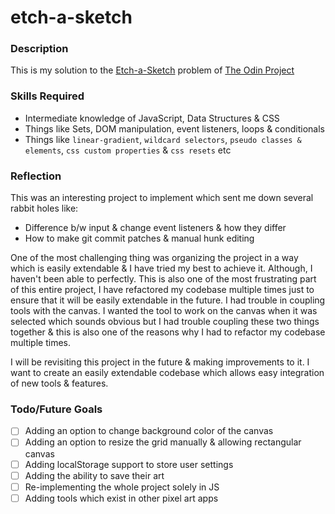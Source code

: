 # etch-a-sketch

### Description
This is my solution to the [Etch-a-Sketch](https://www.theodinproject.com/lessons/foundations-etch-a-sketch) problem of [The Odin Project](https://www.theodinproject.com/)

### Skills Required
- Intermediate knowledge of JavaScript, Data Structures & CSS
- Things like Sets, DOM manipulation, event listeners, loops & conditionals
- Things like `linear-gradient`, `wildcard selectors`, `pseudo classes & elements`, `css custom properties` & `css resets` etc

### Reflection
This was an interesting project to implement which sent me down several rabbit holes like:
- Difference b/w input & change event listeners & how they differ
- How to make git commit patches & manual hunk editing

One of the most challenging thing was organizing the project in a way which is easily extendable & I have tried my best to achieve it. Although, I haven't been able to perfectly. This is also one of the most frustrating part of this entire project, I have refactored my codebase multiple times just to ensure that it will be easily extendable in the future.
I had trouble in coupling tools with the canvas. I wanted the tool to work on the canvas when it was selected which sounds obvious but I had trouble coupling these two things together & this is also one of the reasons why I had to refactor my codebase multiple times.

I will be revisiting this project in the future & making improvements to it. I want to create an easily extendable codebase which allows easy integration of new tools & features. 

### Todo/Future Goals
- [ ] Adding an option to change background color of the canvas
- [ ] Adding an option to resize the grid manually & allowing rectangular canvas
- [ ] Adding localStorage support to store user settings
- [ ] Adding the ability to save their art
- [ ] Re-implementing the whole project solely in JS
- [ ] Adding tools which exist in other pixel art apps
